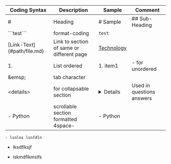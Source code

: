| Coding Syntax | Description | Sample | Comment |
|---|---|---|---|
|  # | Heading  | # Sample | ## Sub-Heading |
|  \`\`\`test\`\`\` | format-coding | ```test``` | |
| \[Link-Text\]\(\#path/file.md\) | Link to section of same or different page | [Technology](Technology/base.md) | |
| 1. | List ordered | 1. item1 | - for unordered |
| \&emsp; | tab character | | |
| \<details\> | for collapsable section | <details>sample text here | Used in questions answers |
|     - Python | scrollable section formatted 4space- |     - Python | |

    - lsnlns lsnfdln
    

  - lksdflksjf

    
    
- lskmdflkmslfs
